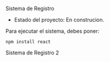 <hi> Sistema de Registro</h1>

- Estado del proyecto: En construcion.
  
Para ejecutar el sistema, debes poner: 

```npm install react```

Sistema de Registro 2
